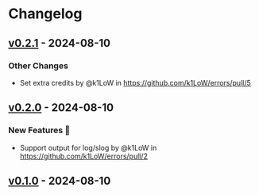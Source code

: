 # Changelog

## [v0.2.1](https://github.com/k1LoW/errors/compare/v0.2.0...v0.2.1) - 2024-08-10
### Other Changes
- Set extra credits by @k1LoW in https://github.com/k1LoW/errors/pull/5

## [v0.2.0](https://github.com/k1LoW/errors/compare/v0.1.0...v0.2.0) - 2024-08-10
### New Features 🎉
- Support output for log/slog by @k1LoW in https://github.com/k1LoW/errors/pull/2

## [v0.1.0](https://github.com/k1LoW/errors/commits/v0.1.0) - 2024-08-10
